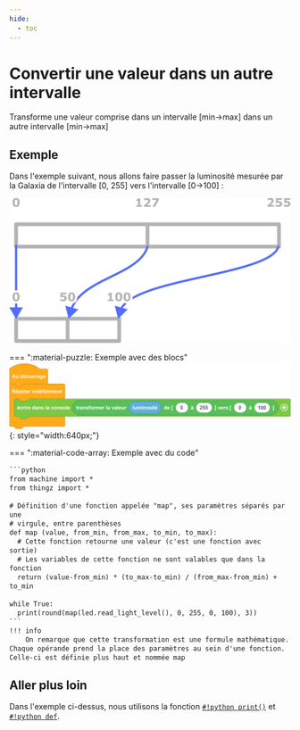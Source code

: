 ```yaml
---
hide:
  - toc
---
```


# Convertir une valeur dans un autre intervalle
Transforme une valeur comprise dans un intervalle [min→max] dans un autre intervalle [min→max]

## Exemple

Dans l'exemple suivant, nous allons faire passer la luminosité mesurée par la Galaxia de l'intervalle [0, 255] vers l'intervalle [0→100] :

![Transformer une valeur](map.svg)

=== ":material-puzzle: Exemple avec des blocs"
    ![Bloc transformer la valeur](transformer.png){: style="width:640px;"}

=== ":material-code-array: Exemple avec du code"

    ```python
    from machine import *
    from thingz import *
    
    # Définition d'une fonction appelée "map", ses paramètres séparés par une 
    # virgule, entre parenthèses
    def map (value, from_min, from_max, to_min, to_max):
      # Cette fonction retourne une valeur (c'est une fonction avec sortie)
      # Les variables de cette fonction ne sont valables que dans la fonction
      return (value-from_min) * (to_max-to_min) / (from_max-from_min) + to_min

    while True:
      print(round(map(led.read_light_level(), 0, 255, 0, 100), 3))
    ```
    !!! info
        On remarque que cette transformation est une formule mathématique. Chaque opérande prend la place des paramètres au sein d'une fonction. Celle-ci est définie plus haut et nommée map

## Aller plus loin
Dans l'exemple ci-dessus, nous utilisons la fonction [`#!python print()`](../communication/ecrire_dans_la_console.md) et [`#!python def`](../fonctions/fonction.md).